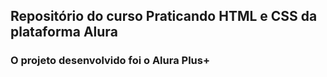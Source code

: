## Repositório do curso Praticando HTML e CSS da plataforma Alura
### O projeto desenvolvido foi o Alura Plus+
